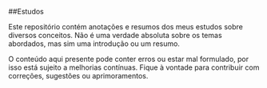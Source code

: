 ##Estudos

Este repositório contém anotações e resumos dos meus estudos sobre diversos conceitos. Não é uma verdade absoluta sobre os temas abordados, mas sim uma introdução ou um resumo.

O conteúdo aqui presente pode conter erros ou estar mal formulado, por isso está sujeito a melhorias contínuas. Fique à vontade para contribuir com correções, sugestões ou aprimoramentos.